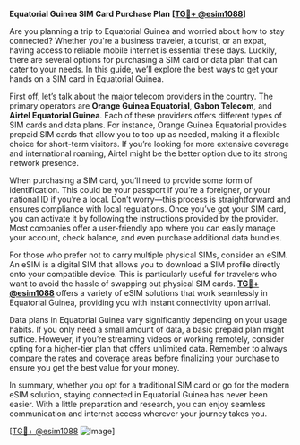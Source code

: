 **Equatorial Guinea SIM Card Purchase Plan [[TG💪+ @esim1088](https://t.me/s/esim1088)]**

Are you planning a trip to Equatorial Guinea and worried about how to stay connected? Whether you're a business traveler, a tourist, or an expat, having access to reliable mobile internet is essential these days. Luckily, there are several options for purchasing a SIM card or data plan that can cater to your needs. In this guide, we’ll explore the best ways to get your hands on a SIM card in Equatorial Guinea.

First off, let’s talk about the major telecom providers in the country. The primary operators are **Orange Guinea Equatorial**, **Gabon Telecom**, and **Airtel Equatorial Guinea**. Each of these providers offers different types of SIM cards and data plans. For instance, Orange Guinea Equatorial provides prepaid SIM cards that allow you to top up as needed, making it a flexible choice for short-term visitors. If you’re looking for more extensive coverage and international roaming, Airtel might be the better option due to its strong network presence.

When purchasing a SIM card, you’ll need to provide some form of identification. This could be your passport if you’re a foreigner, or your national ID if you’re a local. Don’t worry—this process is straightforward and ensures compliance with local regulations. Once you’ve got your SIM card, you can activate it by following the instructions provided by the provider. Most companies offer a user-friendly app where you can easily manage your account, check balance, and even purchase additional data bundles.

For those who prefer not to carry multiple physical SIMs, consider an eSIM. An eSIM is a digital SIM that allows you to download a SIM profile directly onto your compatible device. This is particularly useful for travelers who want to avoid the hassle of swapping out physical SIM cards. **[TG💪+ @esim1088](https://t.me/s/esim1088)** offers a variety of eSIM solutions that work seamlessly in Equatorial Guinea, providing you with instant connectivity upon arrival.

Data plans in Equatorial Guinea vary significantly depending on your usage habits. If you only need a small amount of data, a basic prepaid plan might suffice. However, if you’re streaming videos or working remotely, consider opting for a higher-tier plan that offers unlimited data. Remember to always compare the rates and coverage areas before finalizing your purchase to ensure you get the best value for your money.

In summary, whether you opt for a traditional SIM card or go for the modern eSIM solution, staying connected in Equatorial Guinea has never been easier. With a little preparation and research, you can enjoy seamless communication and internet access wherever your journey takes you. 

[[TG💪+ @esim1088](https://t.me/s/esim1088) ![Image](https://i.postimg.cc/Y0z9fWf4/image.png)]